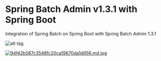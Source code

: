 # Spring Batch Admin v1.3.1 with Spring Boot
Integration of Spring Batch on Spring Boot with Spring Batch Admin 1.3.1

![alt tag](https://pictr.com/images/2016/12/12/94f42b587c3548fc20ca19670da1d956.jpg)

[![94f42b587c3548fc20ca19670da1d956.md.jpg](https://pictr.com/images/2016/12/12/94f42b587c3548fc20ca19670da1d956.md.jpg)](https://pictr.com/image/B6hBD)
